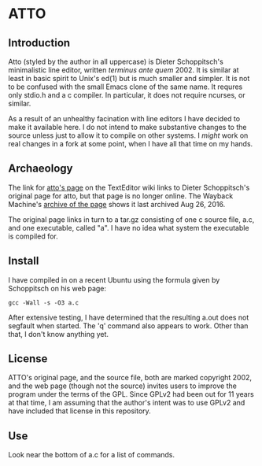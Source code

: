 ATTO
====

Introduction
------------

Atto (styled by the author in all uppercase) 
is Dieter Schoppitsch's minimalistic line editor,
written *terminus ante quem* 2002.
It is similar at least in basic spirit to Unix's ed(1)
but is much smaller and simpler.
It is not to be confused with the small Emacs clone of the same name.
It requres only stdio.h and a c compiler.
In particular, it does not require ncurses, or similar.

As a result of an unhealthy facination with line editors
I have decided to make it available here.
I do not intend to make substantive changes to the source
unless just to allow it to compile on other systems.
I *might* work on real changes in a fork at some point,
when I have all that time on my hands.

Archaeology
-----------

The link for
[atto's page](https://texteditors.org/cgi-bin/wiki.pl?ATTO)
on the TextEditor wiki links
to Dieter Schoppitsch's original page for atto,
but that page is no longer online.
The Wayback Machine's
[archive of the page](https://web.archive.org/web/20160826220131/http://web.uta4you.at/shop/atto/index.htm)
shows it last archived Aug 26, 2016.

The original page links in turn to a tar.gz
consisting of one c source file, a.c,
and one executable, called "a".
I have no idea what system the executable is compiled for. 

Install
-------

I have compiled in on a recent Ubuntu
using the formula given by Schoppitsch on his web page:

    gcc -Wall -s -O3 a.c

After extensive testing,
I have determined that the resulting a.out
does not segfault when started.
The 'q' command also appears to work.
Other than that, I don't know anything yet.

License
-------

ATTO's original page, and the source file,
both are marked copyright 2002,
and the web page (though not the source)
invites users to improve the program under the terms of the GPL.
Since GPLv2 had been out for 11 years at that time,
I am assuming that the author's intent was to use GPLv2
and have included that license in this repository.


## Use

Look near the bottom of a.c for a list of commands.

